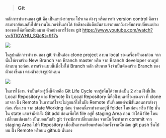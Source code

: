 
> ### Git

  หลักการทำงานของ git คือ เป็นแหล่งรวบรม โปรเจค ต่างๆ หรือการทำ version control คือเราสามารถย้อนกลับไปทำงานในเวอร์ชั่นเก่าได้
  ข้อดีของมันคือมันสามารถบอกถึงระดับการเปลี่ยนแปลงของของโค้ดที่ละเอียดมาก ตัวอย่างการใช้งาน git https://www.youtube.com/watch?v=5TlGWHU_SQc&t=917s
  
  ![](https://cdn-ssl-devio-img.classmethod.jp/wp-content/uploads/2021/06/git-flow-model-640x848.png)
 
  ในรูปหลักการทำงาน ของ git จำเป็นต้อง clone project ลงบน local ของเครื่องตัวเองก่อน จากนั้นให้เราสร้าง New Branch จาก Branch master หรือ จาก Branch developer
  ตามรูปด้านบน ซะก่อน การสร้างแบบนี้เพื่อไม่ให้ Branch หลัก เสียหาย จึงจำเป็นต้องสร้าง Branch ของตัวเองขึ้นมา ตามตัวอย่างรูปด้านบน
  
  ![](https://miro.medium.com/max/602/1*OqKfKe3mqCRbaWT2Y8YDOQ.png)
  
  ในการใช้งาน จำเป็นต้องรู้สิ่งนี้ด้วยคือ Git Life Cycle จากรู้เห็นได้ว่าแบ่งเป็น 2 ส่วน ฝั่งที่เป็น Local Repository และ Remote 
  ฝั่ง Local Repository นี้คือฝั่งบนเครื่องของเรา ที่ clone มาจาก ฝั่ง Remote ในการแก้ไขจะไม่ถูกแก้ไขในฝั่ง Remote ทันที่เลยแต่จะมีขั้นตอนการต่่างๆก่อน เริ่มแรก จาก state Working ก่อน ว่าตอนนี้เราทำงานอยู่ที่ folder ไหนก่อน หรือ file นั้น
  ใน state แรกจำมีคำสั่ง Git add ก่อนเพื่อให้ file อยู่ที่ staging Area ก่อน ว่าได้มี file ไหนเปลี่ยนแปลงแล้ว เป็นบอกกับตัว git ว่าจะมีการเปลี่ยนแปลง จากนั้นก็จะทำการ commit จาก staging Area ไปที่ Repository เพื่อเป็นการเตรียมพร้อมอีกครั้งจากนั้นค่อย git push ขึ้นไปบน ฝั่ง Remote หรือบน github นั้นเอง 
